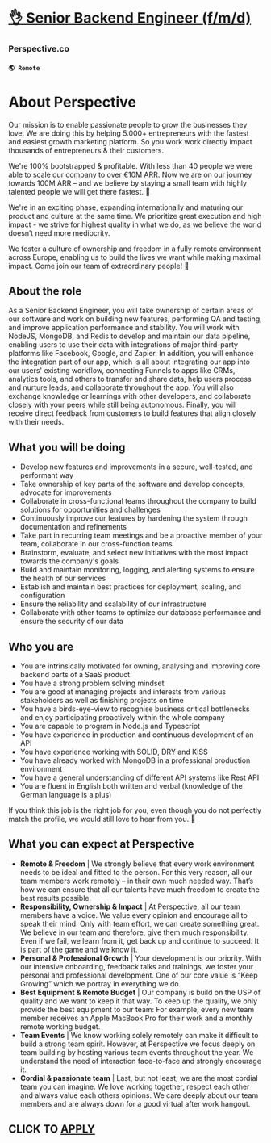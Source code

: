# [👌 Senior Backend Engineer (f/m/d)](https://www.remotewlb.com/apply/senior-backend-engineer-f-m-d)  
### Perspective.co  
#### `🌎 Remote`  

# About Perspective

Our mission is to enable passionate people to grow the businesses they love. We are doing this by helping 5.000+ entrepreneurs with the fastest and easiest growth marketing platform. So you work work directly impact thousands of entrepreneurs & their customers.

We're 100% bootstrapped & profitable. With less than 40 people we were able to scale our company to over €10M ARR. Now we are on our journey towards 100M ARR – and we believe by staying a small team with highly talented people we will get there fastest. 🌟

We're in an exciting phase, expanding internationally and maturing our product and culture at the same time. We prioritize great execution and high impact - we strive for highest quality in what we do, as we believe the world doesn’t need more mediocrity.

We foster a culture of ownership and freedom in a fully remote environment across Europe, enabling us to build the lives we want while making maximal impact. Come join our team of extraordinary people! 🚀

## About the role

As a Senior Backend Engineer, you will take ownership of certain areas of our software and work on building new features, performing QA and testing, and improve application performance and stability. You will work with NodeJS, MongoDB, and Redis to develop and maintain our data pipeline, enabling users to use their data with integrations of major third-party platforms like Facebook, Google, and Zapier. In addition, you will enhance the integration part of our app, which is all about integrating our app into our users' existing workflow, connecting Funnels to apps like CRMs, analytics tools, and others to transfer and share data, help users process and nurture leads, and collaborate throughout the app. You will also exchange knowledge or learnings with other developers, and collaborate closely with your peers while still being autonomous. Finally, you will receive direct feedback from customers to build features that align closely with their needs.

## What you will be doing

  * Develop new features and improvements in a secure, well-tested, and performant way
  * Take ownership of key parts of the software and develop concepts, advocate for improvements
  * Collaborate in cross-functional teams throughout the company to build solutions for opportunities and challenges
  * Continuously improve our features by hardening the system through documentation and refinements
  * Take part in recurring team meetings and be a proactive member of your team, collaborate in our cross-function teams
  * Brainstorm, evaluate, and select new initiatives with the most impact towards the company's goals
  * Build and maintain monitoring, logging, and alerting systems to ensure the health of our services
  * Establish and maintain best practices for deployment, scaling, and configuration
  * Ensure the reliability and scalability of our infrastructure
  * Collaborate with other teams to optimize our database performance and ensure the security of our data

## Who you are

  * You are intrinsically motivated for owning, analysing and improving core backend parts of a SaaS product
  * You have a strong problem solving mindset
  * You are good at managing projects and interests from various stakeholders as well as finishing projects on time
  * You have a birds-eye-view to recognise business critical bottlenecks and enjoy participating proactively within the whole company
  * You are capable to program in Node.js and Typescript
  * You have experience in production and continuous development of an API
  * You have experience working with SOLID, DRY and KISS
  * You have already worked with MongoDB in a professional production environment
  * You have a general understanding of different API systems like Rest API 
  * You are fluent in English both written and verbal (knowledge of the German language is a plus)

If you think this job is the right job for you, even though you do not perfectly match the profile, we would still love to hear from you. 🤗

## What you can expect at Perspective

  * **Remote & Freedom** | We strongly believe that every work environment needs to be ideal and fitted to the person. For this very reason, all our team members work remotely – in their own much needed way. That’s how we can ensure that all our talents have much freedom to create the best results possible.
  * **Responsibility, Ownership & Impact** | At Perspective, all our team members have a voice. We value every opinion and encourage all to speak their mind. Only with team effort, we can create something great. We believe in our team and therefore, give them much responsibility. Even if we fail, we learn from it, get back up and continue to succeed. It is part of the game and we know it.
  * **Personal & Professional Growth** | Your development is our priority. With our intensive onboarding, feedback talks and trainings, we foster your personal and professional development. One of our core value is “Keep Growing” which we portray in everything we do.
  * **Best Equipment & Remote Budget** | Our company is build on the USP of quality and we want to keep it that way. To keep up the quality, we only provide the best equipment to our team: For example, every new team member receives an Apple MacBook Pro for their work and a monthly remote working budget.
  * **Team Events** | We know working solely remotely can make it difficult to build a strong team spirit. However, at Perspective we focus deeply on team building by hosting various team events throughout the year. We understand the need of interaction face-to-face and strongly encourage it.
  * **Cordial & passionate team** | Last, but not least, we are the most cordial team you can imagine. We love working together, respect each other and always value each others opinions. We care deeply about our team members and are always down for a good virtual after work hangout.

  
## CLICK TO [APPLY](https://www.remotewlb.com/apply/senior-backend-engineer-f-m-d)

